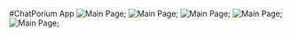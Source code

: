 #ChatPorium App
![Main Page](https://raw.githubusercontent.com/divyambhutani/flash_chat/main/screenshots/flashchat.gif);
![Main Page](screenshots/2.jpeg);
![Main Page](screenshots/1.jpeg);
![Main Page](screenshots/3.jpeg);
![Main Page](screenshots/4.jpeg);

